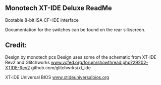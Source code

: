 Monotech XT-IDE Deluxe ReadMe
----

Bootable 8-bit ISA CF+IDE interface

Documentation for the switches can be found on the rear silkscreen.


Credit:
----
Design by monotech pcs
Design uses some of the schematic from XT-IDE Rev2 and Glitchworks
www.vcfed.org/forum/showthread.php?29202-XTIDE-Rev2
github.com/glitchwrks/xt_ide

XT-IDE Universal BIOS
www.xtideuniversalbios.org
